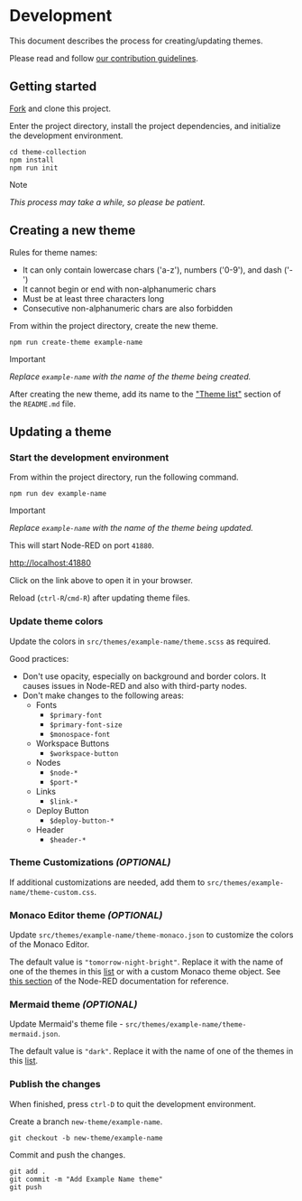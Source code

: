 # Development

This document describes the process for creating/updating themes.

Please read and follow [our contribution guidelines][contribution-guidelines].

## Getting started

[Fork][fork] and clone this project.

Enter the project directory, install the project dependencies, and initialize the development environment.

```shell
cd theme-collection
npm install
npm run init
```

> [!NOTE]  
> _This process may take a while, so please be patient._

## Creating a new theme

Rules for theme names:

- It can only contain lowercase chars ('a-z'), numbers ('0-9'), and dash ('-')
- It cannot begin or end with non-alphanumeric chars
- Must be at least three characters long
- Consecutive non-alphanumeric chars are also forbidden

From within the project directory, create the new theme.

```shell
npm run create-theme example-name
```

> [!IMPORTANT]  
> _Replace `example-name` with the name of the theme being created._

After creating the new theme, add its name to the ["Theme list"][theme-list] section of the `README.md` file.

## Updating a theme

### Start the development environment

From within the project directory, run the following command.

```shell
npm run dev example-name
```

> [!IMPORTANT]  
> _Replace `example-name` with the name of the theme being updated._

This will start Node-RED on port `41880`.

[http://localhost:41880](http://localhost:41880)

Click on the link above to open it in your browser.

Reload (`ctrl-R`/`cmd-R`) after updating theme files.

### Update theme colors

Update the colors in `src/themes/example-name/theme.scss` as required.

Good practices:

- Don't use opacity, especially on background and border colors. It causes issues in Node-RED and also with third-party nodes.
- Don't make changes to the following areas:
  - Fonts
    - `$primary-font`
    - `$primary-font-size`
    - `$monospace-font`
  - Workspace Buttons
    - `$workspace-button`
  - Nodes
    - `$node-*`
    - `$port-*`
  - Links
    - `$link-*`
  - Deploy Button
    - `$deploy-button-*`
  - Header
    - `$header-*`

### Theme Customizations _**(OPTIONAL)**_

If additional customizations are needed, add them to `src/themes/example-name/theme-custom.css`.

### Monaco Editor theme _**(OPTIONAL)**_

Update `src/themes/example-name/theme-monaco.json` to customize the colors of the Monaco Editor.

The default value is `"tomorrow-night-bright"`. Replace it with the name of one of the themes in this [list][monaco-editor-builtin-themes] or with a custom Monaco theme object. See [this section][setting-a-custom-monaco-theme-from-a-json-file] of the Node-RED documentation for reference.

### Mermaid theme _**(OPTIONAL)**_

Update Mermaid's theme file - `src/themes/example-name/theme-mermaid.json`.

The default value is `"dark"`. Replace it with the name of one of the themes in this [list](https://mermaid.js.org/config/theming.html#available-themes).

### Publish the changes

When finished, press `ctrl-D` to quit the development environment.

Create a branch `new-theme/example-name`.

```shell
git checkout -b new-theme/example-name
```

Commit and push the changes.

```shell
git add .
git commit -m "Add Example Name theme"
git push
```

[contribution-guidelines]: .github/CONTRIBUTING.md
[fork]: https://github.com/node-red-contrib-themes/theme-collection/fork
[monaco-editor-builtin-themes]: https://github.com/node-red/node-red/tree/master/packages/node_modules/%40node-red/editor-client/src/vendor/monaco/dist/theme
[setting-a-custom-monaco-theme-from-a-json-file]: https://nodered.org/docs/api/ui/themes/#setting-a-custom-monaco-theme-from-a-json-file
[theme-list]: https://github.com/node-red-contrib-themes/theme-collection/blob/dev/README.md#theme-list
